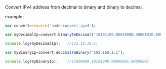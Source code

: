 Convert IPv4 address from decimal to binary and binary to decimal.






example:
```javascript
var convert=require('node-convert-ipv4');

var myDecimalIp=convert.binaryToDecimal("10101100.00010000.00001010.00000001");

console.log(myDecimalIp);   //172.16.10.1;

var myBinaryIp=convert.decimalToBinary("192.168.1.1");

console.log(myBinaryIp);    //11000000.10101000.00000001.00000001
```
